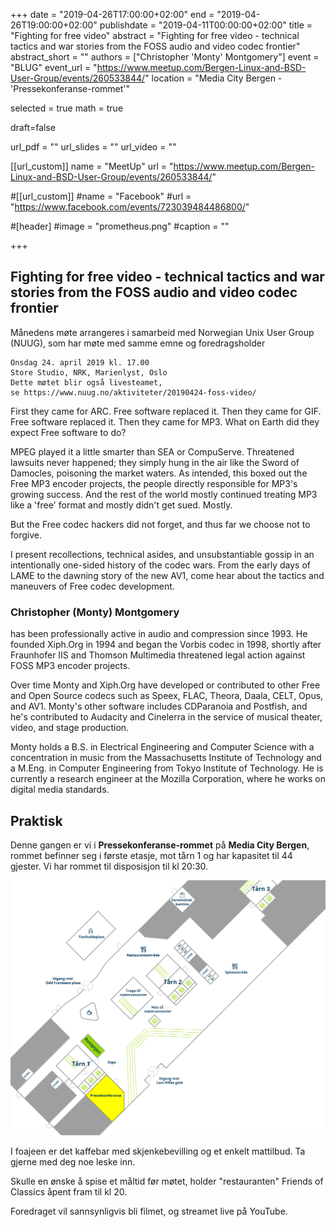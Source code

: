 +++
date = "2019-04-26T17:00:00+02:00"
end = "2019-04-26T19:00:00+02:00"
publishdate =  "2019-04-11T00:00:00+02:00"
title = "Fighting for free video"
abstract = "Fighting for free video - technical tactics and war stories from the FOSS audio and video codec frontier"
abstract_short = ""
authors = ["Christopher 'Monty' Montgomery"]
event = "BLUG"
event_url = "https://www.meetup.com/Bergen-Linux-and-BSD-User-Group/events/260533844/"
location = "Media City Bergen - 'Pressekonferanse-rommet'"

selected = true
math = true

draft=false

url_pdf = ""
url_slides = ""
url_video = ""


[[url_custom]]
name = "MeetUp"
url = "https://www.meetup.com/Bergen-Linux-and-BSD-User-Group/events/260533844/"


#[[url_custom]]
#name = "Facebook"
#url = "https://www.facebook.com/events/723039484486800/"

#[header]
#image = "prometheus.png"
#caption = ""

+++

## Fighting for free video - technical tactics and war stories from the FOSS audio and video codec frontier

Månedens møte arrangeres i samarbeid med Norwegian Unix User Group (NUUG), som har møte med
samme emne og foredragsholder

```
Onsdag 24. april 2019 kl. 17.00
Store Studio, NRK, Marienlyst, Oslo
Dette møtet blir også livesteamet, 
se https://www.nuug.no/aktiviteter/20190424-foss-video/
```

First they came for ARC. Free software replaced it. Then they came
for GIF. Free software replaced it. Then they came for MP3. What
on Earth did they expect Free software to do?

MPEG played it a little smarter than SEA or CompuServe. Threatened
lawsuits never happened; they simply hung in the air like the
Sword of Damocles, poisoning the market waters. As intended, this
boxed out the Free MP3 encoder projects, the people directly
responsible for MP3's growing success. And the rest of the world
mostly continued treating MP3 like a 'free' format and mostly
didn't get sued. Mostly.

But the Free codec hackers did not forget, and thus far we choose
not to forgive.

I present recollections, technical asides, and unsubstantiable
gossip in an intentionally one-sided history of the codec
wars. From the early days of LAME to the dawning story of the new
AV1, come hear about the tactics and maneuvers of Free codec
development.

### Christopher (Monty) Montgomery 
has been professionally active in audio and compression since 1993. 
He founded Xiph.Org in 1994 and began the Vorbis codec in 1998, 
shortly after Fraunhofer IIS and Thomson Multimedia threatened legal 
action against FOSS MP3 encoder projects.

Over time Monty and Xiph.Org have developed or contributed to
other Free and Open Source codecs such as Speex, FLAC, Theora,
Daala, CELT, Opus, and AV1. Monty's other software includes
CDParanoia and Postfish, and he's contributed to Audacity and
Cinelerra in the service of musical theater, video, and stage
production.

Monty holds a B.S. in Electrical Engineering and Computer Science
with a concentration in music from the Massachusetts Institute of
Technology and a M.Eng. in Computer Engineering from Tokyo
Institute of Technology. He is currently a research engineer at
the Mozilla Corporation, where he works on digital media
standards.

<!--
## Video

<div class="video"><iframe src="https://www.youtube.com/embed/jmj3zLXai-4" frameborder="0" allowfullscreen></iframe></div>
-->
## Praktisk
Denne gangen er vi i **Pressekonferanse-rommet** på **Media City Bergen**, rommet befinner seg i første etasje, mot tårn 1 og har kapasitet til 44 gjester. Vi har rommet til disposisjon til kl 20:30. 

!["Kart over MCB"](/img/mcb_kart.png "Map")

I foajeen er det kaffebar med skjenkebevilling og et enkelt mattilbud. Ta gjerne med deg noe leske inn.

Skulle en ønske å spise et måltid før møtet, holder "restauranten" Friends of Classics åpent fram til kl 20.

Foredraget vil sannsynligvis bli filmet, og streamet live på YouTube.

<!--
## Program framover

BLUG har vanligvis møter siste torsdag i hver måned utenom juni, juli
og desember. Stedet er om ikke annet annonseres spesifikt et egnet
lokale i Media City Bergen. Foreløpig møteplan for de neste 12
månedene ser slik ut (tema for møtene annonseres etterhvert):


Dersom du har et tema du gjerne vil fortelle om, eller vet om noen som kan holde foredrag for oss er det bare å si ifra.
-->

<!-- test -->
